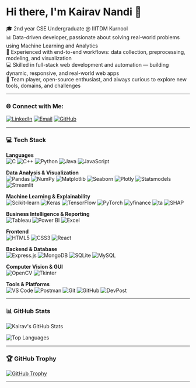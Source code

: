 # Hi there, I'm Kairav Nandi 👋

🎓 2nd year CSE Undergraduate @ IIITDM Kurnool  
📊 Data-driven developer, passionate about solving real-world problems using Machine Learning and Analytics  
🧠 Experienced with end-to-end workflows: data collection, preprocessing, modeling, and visualization  
💻 Skilled in full-stack web development and automation — building dynamic, responsive, and real-world web apps  
🤝 Team player, open-source enthusiast, and always curious to explore new tools, domains, and challenges

---

### 🌐 Connect with Me:

[![LinkedIn](https://img.shields.io/badge/LinkedIn-0077B5?style=for-the-badge&logo=linkedin&logoColor=white)](https://www.linkedin.com/in/kairav-nandi-750595313/)
[![Email](https://img.shields.io/badge/Email-D14836?style=for-the-badge&logo=gmail&logoColor=white)](mailto:kairavnandi@gmail.com)
[![GitHub](https://img.shields.io/badge/GitHub-100000?style=for-the-badge&logo=github&logoColor=white)](https://github.com/kaix-404)

---

### 💻 Tech Stack

**Languages**  
![C](https://img.shields.io/badge/C-00599C?style=flat&logo=c&logoColor=white)
![C++](https://img.shields.io/badge/C++-00599C?style=flat&logo=c%2B%2B&logoColor=white)
![Python](https://img.shields.io/badge/Python-3776AB?style=flat&logo=python&logoColor=white)
![Java](https://img.shields.io/badge/Java-ED8B00?style=flat&logo=java&logoColor=white)
![JavaScript](https://img.shields.io/badge/JavaScript-F7DF1E?style=flat&logo=javascript&logoColor=black)

**Data Analysis & Visualization**  
![Pandas](https://img.shields.io/badge/Pandas-150458?style=flat&logo=pandas&logoColor=white)
![NumPy](https://img.shields.io/badge/NumPy-013243?style=flat&logo=numpy&logoColor=white)
![Matplotlib](https://img.shields.io/badge/Matplotlib-11557C?style=flat&logo=matplotlib&logoColor=white)
![Seaborn](https://img.shields.io/badge/Seaborn-005F73?style=flat)
![Plotly](https://img.shields.io/badge/Plotly-3F4F75?style=flat&logo=plotly&logoColor=white)
![Statsmodels](https://img.shields.io/badge/Statsmodels-333333?style=flat)
![Streamlit](https://img.shields.io/badge/Streamlit-FF4B4B?style=flat&logo=streamlit&logoColor=white)

**Machine Learning & Explainability**  
![Scikit-learn](https://img.shields.io/badge/Scikit--learn-F7931E?style=flat&logo=scikit-learn&logoColor=white)
![Keras](https://img.shields.io/badge/Keras-D00000?style=flat&logo=keras&logoColor=white)
![TensorFlow](https://img.shields.io/badge/TensorFlow-FF6F00?style=flat&logo=tensorflow&logoColor=white)
![PyTorch](https://img.shields.io/badge/PyTorch-EE4C2C?style=flat&logo=pytorch&logoColor=white)
![yfinance](https://img.shields.io/badge/yfinance-000000?style=flat)
![ta](https://img.shields.io/badge/TA%20Lib-4584b6?style=flat)
![SHAP](https://img.shields.io/badge/SHAP-FF5733?style=flat)

**Business Intelligence & Reporting**  
![Tableau](https://img.shields.io/badge/Tableau-E97627?style=flat&logo=tableau&logoColor=white)
![Power BI](https://img.shields.io/badge/PowerBI-F2C811?style=flat&logo=powerbi&logoColor=black)
![Excel](https://img.shields.io/badge/Microsoft%20Excel-217346?style=flat&logo=microsoft-excel&logoColor=white)

**Frontend**  
![HTML5](https://img.shields.io/badge/HTML5-E34F26?style=flat&logo=html5&logoColor=white)
![CSS3](https://img.shields.io/badge/CSS3-1572B6?style=flat&logo=css3&logoColor=white)
![React](https://img.shields.io/badge/React-20232A?style=flat&logo=react&logoColor=61DAFB)

**Backend & Database**  
![Express.js](https://img.shields.io/badge/Express.js-404D59?style=flat)
![MongoDB](https://img.shields.io/badge/MongoDB-47A248?style=flat&logo=mongodb&logoColor=white)
![SQLite](https://img.shields.io/badge/SQLite-07405E?style=flat&logo=sqlite&logoColor=white)
![MySQL](https://img.shields.io/badge/MySQL-4479A1?style=flat&logo=mysql&logoColor=white)

**Computer Vision & GUI**  
![OpenCV](https://img.shields.io/badge/OpenCV-5C3EE8?style=flat&logo=opencv&logoColor=white)
![Tkinter](https://img.shields.io/badge/tkinter-%23000000?style=flat)

**Tools & Platforms**  
![VS Code](https://img.shields.io/badge/VSCode-007ACC?style=flat&logo=visual-studio-code&logoColor=white)
![Postman](https://img.shields.io/badge/Postman-FF6C37?style=flat&logo=postman&logoColor=white)
![Git](https://img.shields.io/badge/Git-F05032?style=flat&logo=git&logoColor=white)
![GitHub](https://img.shields.io/badge/GitHub-181717?style=flat&logo=github&logoColor=white)
![DevPost](https://img.shields.io/badge/Devpost-003E54?style=flat&logo=devpost&logoColor=white)

---

### 📊 GitHub Stats

![Kairav's GitHub Stats](https://github-readme-stats.vercel.app/api?username=kaix-404&show_icons=true&theme=tokyonight)

![Top Languages](https://github-readme-stats.vercel.app/api/top-langs/?username=kaix-404&layout=compact&theme=tokyonight)

---

### 🏆 GitHub Trophy

[![GitHub Trophy](https://github-profile-trophy.vercel.app/?username=kaix-404&theme=tokyonight&no-frame=true)](https://github.com/ryo-ma/github-profile-trophy)

---

